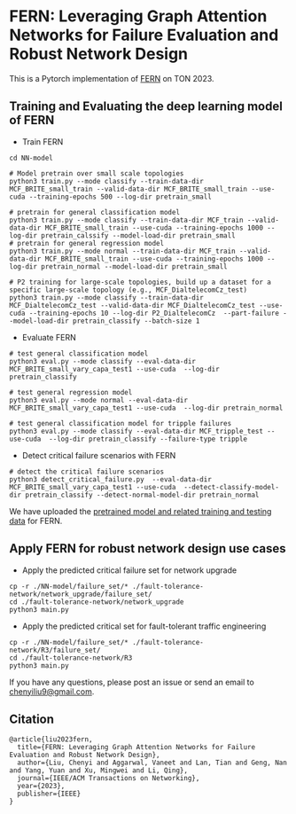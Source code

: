 # FERN: Leveraging Graph Attention Networks for Failure Evaluation and Robust Network Design

This is a Pytorch implementation of [FERN](https://ieeexplore.ieee.org/abstract/document/10285729) on TON 2023. 


## Training and Evaluating the deep learning model of FERN

* Train FERN

```
cd NN-model

# Model pretrain over small scale topologies
python3 train.py --mode classify --train-data-dir MCF_BRITE_small_train --valid-data-dir MCF_BRITE_small_train --use-cuda --training-epochs 500 --log-dir pretrain_small

# pretrain for general classification model
python3 train.py --mode classify --train-data-dir MCF_train --valid-data-dir MCF_BRITE_small_train --use-cuda --training-epochs 1000 --log-dir pretrain_calssify --model-load-dir pretrain_small
# pretrain for general regression model
python3 train.py --mode normal --train-data-dir MCF_train --valid-data-dir MCF_BRITE_small_train --use-cuda --training-epochs 1000 --log-dir pretrain_normal --model-load-dir pretrain_small

# P2 training for large-scale topologies, build up a dataset for a specific large-scale topology (e.g., MCF_DialtelecomCz_test)
python3 train.py --mode classify --train-data-dir MCF_DialtelecomCz_test --valid-data-dir MCF_DialtelecomCz_test --use-cuda --training-epochs 10 --log-dir P2_DialtelecomCz  --part-failure --model-load-dir pretrain_classify --batch-size 1
```

* Evaluate FERN

```
# test general classification model
python3 eval.py --mode classify --eval-data-dir MCF_BRITE_small_vary_capa_test1 --use-cuda  --log-dir pretrain_classify 

# test general regression model
python3 eval.py --mode normal --eval-data-dir MCF_BRITE_small_vary_capa_test1 --use-cuda  --log-dir pretrain_normal 

# test general classification model for tripple failures
python3 eval.py --mode classify --eval-data-dir MCF_tripple_test --use-cuda  --log-dir pretrain_classify --failure-type tripple
```

* Detect critical failure scenarios with FERN

```
# detect the critical failure scenarios
python3 detect_critical_failure.py  --eval-data-dir MCF_BRITE_small_vary_capa_test1 --use-cuda  --detect-classify-model-dir pretrain_classify --detect-normal-model-dir pretrain_normal
```

We have uploaded the [pretrained model and related training and testing data](https://1drv.ms/f/c/e7bd018766776d46/EunzQphn-_JLmpyzXjQD4EUBM99uleykfrXBHZ82MeggqA?e=EdSxzN) for FERN.

## Apply FERN for robust network design use cases

* Apply the predicted critical failure set for network upgrade

```
cp -r ./NN-model/failure_set/* ./fault-tolerance-network/network_upgrade/failure_set/
cd ./fault-tolerance-network/network_upgrade
python3 main.py
```

* Apply the predicted critical set for fault-tolerant traffic engineering

```
cp -r ./NN-model/failure_set/* ./fault-tolerance-network/R3/failure_set/
cd ./fault-tolerance-network/R3
python3 main.py
```

If you have any questions, please post an issue or send an email to chenyiliu9@gmail.com.

## Citation

```
@article{liu2023fern,
  title={FERN: Leveraging Graph Attention Networks for Failure Evaluation and Robust Network Design},
  author={Liu, Chenyi and Aggarwal, Vaneet and Lan, Tian and Geng, Nan and Yang, Yuan and Xu, Mingwei and Li, Qing},
  journal={IEEE/ACM Transactions on Networking},
  year={2023},
  publisher={IEEE}
}
```